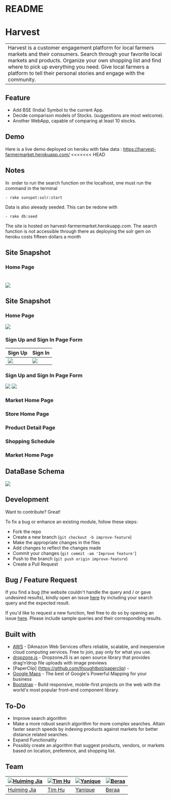 # README

# Harvest
<table>
<tr>
<td>
    Harvest is a customer engagement platform for local farmers markets and their consumers.
    Search through your favorite local markets and products.
    Organize your own shopping list and find where to pick up everything you need.
    Give local farmers a platform to tell their personal stories and engage with the community.
</td>
</tr>
</table>

## Feature
- Add BSE (India) Symbol to the current App.
- Decide comparison models of Stocks. (suggestions are most welcome).
- Another WebApp, capable of comparing at least 10 stocks.

## Demo
Here is a live demo deployed on heroku with fake data :  https://harvest-farmermarket.herokuapp.com/
<<<<<<< HEAD


## Notes
In  order to run the search function on the localhost, one must run the command in the terminal

```
- rake sunspot:solr:start
```
Data is also aleeady seeded. This can be redone with

```
- rake db:seed
```


The site is hosted on harvest-farmermarket.herokuapp.com. The search function is not accessible through there as deploying the solr gem on heroku costs fifteen dollars a month



## Site Snapshot

### Home Page

![](https://github.com/HuxTim/harvest1/blob/master/images/homepage.png)
=======
## Site Snapshot

### Home Page

![](https://github.com/HuxTim/harvest1/blob/master/images/homepage.png)

### Sign Up and Sign In Page Form
 Sign Up       								                           | Sign In
---------------------------------------------------------------------- | -------------
![](https://github.com/HuxTim/harvest1/blob/master/images/signin.png)  | ![](https://github.com/HuxTim/harvest1/blob/master/images/login.png)


### Sign Up and Sign In Page Form
![](https://github.com/HuxTim/harvest1/blob/master/images/signin.png)
![](https://github.com/HuxTim/harvest1/blob/master/images/login.png)
 

### Market Home Page


### Store Home Page

### Product Detail Page

### Shopping Schedule

### Market Home Page


## DataBase Schema
![](https://github.com/HuxTim/harvest1/blob/master/images/DataSchema.png)

## Development
Want to contribute? Great!

To fix a bug or enhance an existing module, follow these steps:

- Fork the repo
- Create a new branch (`git checkout -b improve-feature`)
- Make the appropriate changes in the files
- Add changes to reflect the changes made
- Commit your changes (`git commit -am 'Improve feature'`)
- Push to the branch (`git push origin improve-feature`)
- Create a Pull Request

## Bug / Feature Request

If you find a bug (the website couldn't handle the query and / or gave undesired results), kindly open an issue [here](https://github.com/iharsh234/WebApp/issues/new) by including your search query and the expected result.

If you'd like to request a new function, feel free to do so by opening an issue [here](https://github.com/iharsh234/WebApp/issues/new). Please include sample queries and their corresponding results.


## Built with
- [AWS](https://aws.amazon.com/cn/) - DAmazon Web Services offers reliable, scalable, and inexpensive cloud computing services. Free to join, pay only for what you use.
- [dropzone.js](https://http://www.dropzonejs.com/) - DropzoneJS is an open source library that provides drag’n’drop file uploads with image previews
- [PaperClip] (https://github.com/thoughtbot/paperclip) - 
- [Google Maps](https://enterprise.google.com/maps/products/mapsapi.html) - The best of Google's Powerful Mapping for your business
- [Bootstrap](http://getbootstrap.com/) - Build responsive, mobile-first projects on the web with the world's most popular front-end component library.

## To-Do

- Improve search algorithm 
- Make a more robust search algorithm for more complex searches. Attain faster search speeds by indexing products against markets for better distance related searches.
- Expand Functionality
- Possibly create an algorithm that suggest products, vendors, or markets based on location, preference, and shopping list.

## Team

[![Huiming Jia](https://avatars1.githubusercontent.com/u/22848271?s=460&v=4)](https://github.com/HuimingJia)  | [![Tim Hu](https://avatars3.githubusercontent.com/u/10839338?s=460&v=4)](https://github.com/HuxTim)|[![Yanique](https://avatars3.githubusercontent.com/u/19601821?s=460&v=4)](https://github.com/Y-Seac)|[![Beraa](https://avatars2.githubusercontent.com/u/19803893?s=460&v=4)](https://github.com/bibas28)
---|---|---|---
[Huiming Jia](https://github.com/HuimingJia) |[Tim Hu](https://github.com/HuxTim) |[Yanique](https://github.com/Y-Seac) |[Beraa](https://github.com/bibas28)

